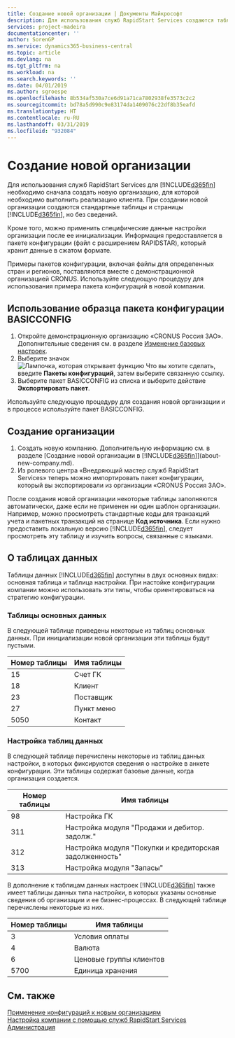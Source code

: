 ```yaml
---
title: Создание новой организации | Документы Майкрософт
description: Для использования служб RapidStart Services создаются таблицы и страницы, но они не содержат никаких данных.
services: project-madeira
documentationcenter: ''
author: SorenGP
ms.service: dynamics365-business-central
ms.topic: article
ms.devlang: na
ms.tgt_pltfrm: na
ms.workload: na
ms.search.keywords: ''
ms.date: 04/01/2019
ms.author: sgroespe
ms.openlocfilehash: 8b534af530a7ce6d91a71ca7802938fe3573c2c2
ms.sourcegitcommit: bd78a5d990c9e83174da1409076c22df8b35eafd
ms.translationtype: HT
ms.contentlocale: ru-RU
ms.lasthandoff: 03/31/2019
ms.locfileid: "932084"
---
```

# <a name="create-a-new-company"></a>Создание новой организации
Для использования служб RapidStart Services для [!INCLUDE[d365fin](includes/d365fin_md.md)] необходимо сначала создать новую организацию, для которой необходимо выполнить реализацию клиента. При создании новой организации создаются стандартные таблицы и страницы [!INCLUDE[d365fin](includes/d365fin_md.md)], но без сведений.

Кроме того, можно применить специфические данные настройки организации после ее инициализации. Информация предоставляется в пакете конфигурации (файл с расширением RAPIDSTAR), который хранит данные в сжатом формате.  

Примеры пакетов конфигурации, включая файлы для определенных стран и регионов, поставляются вместе с демонстрационной организацией CRONUS. Используйте следующую процедуру для использования примера пакета конфигураций в новой компании.  

## <a name="to-use-the-sample-basicconfig-configuration-package"></a>Использование образца пакета конфигурации BASICCONFIG  
1. Откройте демонстрационную организацию «CRONUS Россия ЗАО». Дополнительные сведения см. в разделе [Изменение базовых настроек](ui-change-basic-settings.md).
2. Выберите значок ![Лампочка, которая открывает функцию Что вы хотите сделать](media/ui-search/search_small.png "Что вы хотите сделать"), введите **Пакеты конфигураций**, затем выберите связанную ссылку.  
3. Выберите пакет BASICCONFIG из списка и выберите действие **Экспортировать пакет**.  

Используйте следующую процедуру для создания новой организации и в процессе используйте пакет BASICCONFIG.  

## <a name="to-create-a-new-company"></a>Создание организации  
1. Создать новую компанию. Дополнительную информацию см. в разделе [Создание новой организации в [!INCLUDE[d365fin](includes/d365fin_md.md)]](about-new-company.md).
2. Из ролевого центра «Внедряющий мастер служб RapidStart Services» теперь можно импортировать пакет конфигурации, который вы экспортировали из организации «CRONUS Россия ЗАО».

После создания новой организации некоторые таблицы заполняются автоматически, даже если не применен ни один шаблон организации. Например, можно просмотреть стандартные коды для транзакций учета и пакетных транзакций на странице **Код источника**. Если нужно предоставить локальную версию [!INCLUDE[d365fin](includes/d365fin_md.md)], следует просмотреть эту таблицу и изучить вопросы, связанные с языками.

## <a name="about-data-tables"></a>О таблицах данных
Таблицы данных [!INCLUDE[d365fin](includes/d365fin_md.md)] доступны в двух основных видах: основная таблица и таблица настройки. При настойке конфигурации компании можно использовать эти типы, чтобы ориентироваться на стратегию конфигурации.  

### <a name="master-data-tables"></a>Таблицы основных данных  
В следующей таблице приведены некоторые из таблиц основных данных. При инициализации новой организации эти таблицы будут пустыми.  

|Номер таблицы|Имя таблицы|  
|-------------------|--------------------|  
|15|Счет ГК|  
|18|Клиент|  
|23|Поставщик|  
|27|Пункт меню|  
|5050|Контакт|  

### <a name="setup-data-tables"></a>Настройка таблиц данных  
В следующей таблице перечислены некоторые из таблиц данных настройки, в которых фиксируются сведения о настройке в анкете конфигурации. Эти таблицы содержат базовые данные, когда организация создается.  

|Номер таблицы|Имя таблицы|  
|-------------------|--------------------|  
|98|Настройка ГК|  
|311|Настройка модуля "Продажи и дебитор. задолж."|  
|312|Настройка модуля "Покупки и кредиторская задолженность"|  
|313|Настройка модуля "Запасы"|  

В дополнение к таблицам данных настроек [!INCLUDE[d365fin](includes/d365fin_md.md)] также имеет таблицы данных типа настройки, в которых указаны основные сведения об организации и ее бизнес-процессах. В следующей таблице перечислены некоторые из них.  

|Номер таблицы|Имя таблицы|  
|-------------------|--------------------|  
|3|Условия оплаты|  
|4|Валюта|  
|6|Ценовые группы клиентов|  
|5700|Единица хранения|

  

## <a name="see-also"></a>См. также  
[Применение конфигураций к новым организациям](admin-apply-configuration-to-new-companies.md)  
[Настройка компании с помощью служб RapidStart Services](admin-set-up-a-company-with-rapidstart.md)  
[Администрация](admin-setup-and-administration.md)
